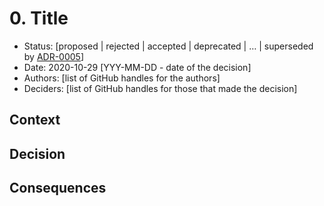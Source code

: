 # 0. Title
<!-- A short and clear title which is prefixed with the ADR number -->

* Status: [proposed | rejected | accepted | deprecated | … | superseded by [ADR-0005](0005-example.md)] <!-- mandatory -->
* Date: 2020-10-29 [YYY-MM-DD - date of the decision] <!-- mandatory -->
* Authors: [list of GitHub handles for the authors]
* Deciders: [list of GitHub handles for those that made the decision]  <!-- mandatory -->

## Context
<!-- What is the context of the decision and whats the motivation -->

## Decision
<!-- What is the decision that has been made -->

## Consequences
<!-- Whats the result or impact of this decision. Does anything need to change and are new GitHub issues created as a result -->
